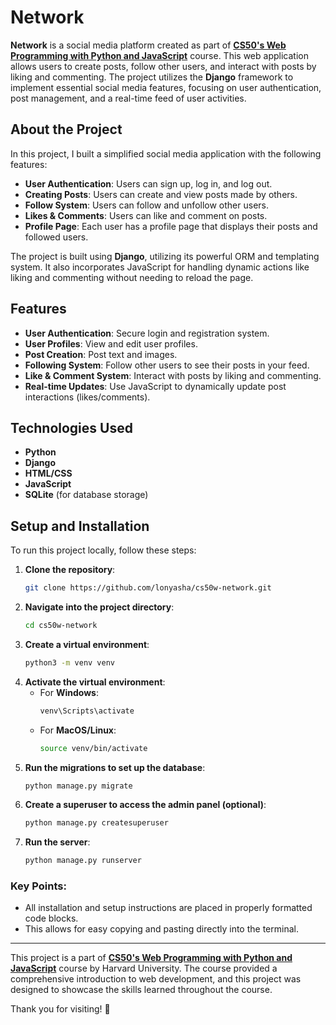 # Network

**Network** is a social media platform created as part of **[CS50's Web Programming with Python and JavaScript](https://cs50.harvard.edu/web/2020/)** course. This web application allows users to create posts, follow other users, and interact with posts by liking and commenting. The project utilizes the **Django** framework to implement essential social media features, focusing on user authentication, post management, and a real-time feed of user activities.

## About the Project
In this project, I built a simplified social media application with the following features:
- **User Authentication**: Users can sign up, log in, and log out.
- **Creating Posts**: Users can create and view posts made by others.
- **Follow System**: Users can follow and unfollow other users.
- **Likes & Comments**: Users can like and comment on posts.
- **Profile Page**: Each user has a profile page that displays their posts and followed users.
  
The project is built using **Django**, utilizing its powerful ORM and templating system. It also incorporates JavaScript for handling dynamic actions like liking and commenting without needing to reload the page.

## Features
- **User Authentication**: Secure login and registration system.
- **User Profiles**: View and edit user profiles.
- **Post Creation**: Post text and images.
- **Following System**: Follow other users to see their posts in your feed.
- **Like & Comment System**: Interact with posts by liking and commenting.
- **Real-time Updates**: Use JavaScript to dynamically update post interactions (likes/comments).

## Technologies Used
- **Python**  
- **Django**  
- **HTML/CSS**  
- **JavaScript**  
- **SQLite** (for database storage)

## Setup and Installation

To run this project locally, follow these steps:

1. **Clone the repository**:
   ```bash
   git clone https://github.com/lonyasha/cs50w-network.git
2. **Navigate into the project directory**:
   ```bash
   cd cs50w-network
3. **Create a virtual environment**:
      ```bash
      python3 -m venv venv
4. **Activate the virtual environment**:
   - For **Windows**:
     ```bash
     venv\Scripts\activate
   - For **MacOS/Linux**:
     ```bash
     source venv/bin/activate
5. **Run the migrations to set up the database**:
   ```bash
   python manage.py migrate
6. **Create a superuser to access the admin panel (optional)**:
   ```bash
   python manage.py createsuperuser
7. **Run the server**:
   ```bash
   python manage.py runserver

### Key Points:
- All installation and setup instructions are placed in properly formatted code blocks.
- This allows for easy copying and pasting directly into the terminal.

---

This project is a part of **[CS50's Web Programming with Python and JavaScript](https://cs50.harvard.edu/web/2020/)** course by Harvard University. The course provided a comprehensive introduction to web development, and this project was designed to showcase the skills learned throughout the course.

Thank you for visiting! 🎉

